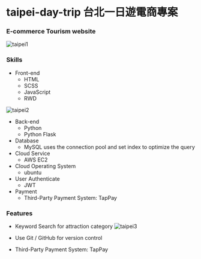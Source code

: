 # taipei-day-trip 台北一日遊電商專案
### E-commerce Tourism website
![taipei1](https://user-images.githubusercontent.com/112619621/224496302-f2a62879-a370-4e59-81b8-58a6a41b9552.gif)

### Skills
- Front-end
  - HTML
  - SCSS
  - JavaScript
  - RWD

![taipei2](https://user-images.githubusercontent.com/112619621/224497153-92a3b3db-49ce-439b-8121-c15049d5765a.gif)

- Back-end
  - Python
  - Python Flask
- Database
  - MySQL uses the connection pool and set index to optimize the query
- Cloud Service
  - AWS EC2
- Cloud Operating System
  - ubuntu
- User Authenticate
  - JWT
- Payment
  - Third-Party Payment System: TapPay

### Features
- Keyword Search for attraction category
![taipei3](https://user-images.githubusercontent.com/112619621/224500972-50c3fff6-e4c3-4829-b279-2e4205fe3795.gif)


- Use Git / GitHub for version control
- Third-Party Payment System: TapPay


